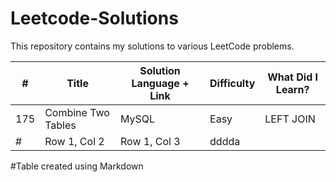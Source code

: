 # Leetcode-Solutions
This repository contains my solutions to various LeetCode problems. 

| #      | Title                               | Solution Language + Link | Difficulty | What Did I Learn? |
|--------|-------------------------------------|--------------------------|------------|-------------------|
| 175    | Combine Two Tables                  | MySQL                    | Easy       | LEFT JOIN         |
| #      | Row 1, Col 2                        | Row 1, Col 3             | dddda      |

#Table created using Markdown
